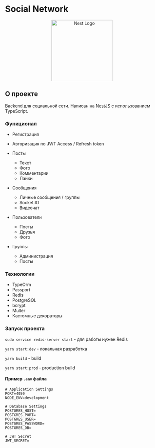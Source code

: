 # Social Network

<p align="center">
  <a href="http://nestjs.com/" target="blank"><img src="https://nestjs.com/img/logo-small.svg" width="200" alt="Nest Logo" /></a>
</p>

## О проекте

Backend для социальной сети. Написан на [NestJS](https://nestjs.com/) с использованием TypeScript.

### Функционал

- Регистрация
- Авторизация по JWT Access / Refresh token
- Посты
  - Текст
  - Фото
  - Комментарии
  - Лайки
- Сообщения
  - Личные сообщения / группы
  - Socket.IO
  - Видеочат
- Пользователи

  - Посты
  - Друзья
  - Фото

- Группы
  - Администрация
  - Посты

### Технологии

- TypeOrm
- Passport
- Redis
- PostgreSQL
- bcrypt
- Multer
- Кастомные декораторы

### Запуск проекта

`sudo service redis-server start` - для работы нужен Redis

`yarn start:dev` - локальная разработка

`yarn build` - build

`yarn start:prod` - production build

#### Пример `.env` файла

```
# Application Settings
PORT=4050
NODE_ENV=development

# Database Settings
POSTGRES_HOST=
POSTGRES_PORT=
POSTGRES_USER=
POSTGRES_PASSWORD=
POSTGRES_DB=

# JWT Secret
JWT_SECRET=
```
